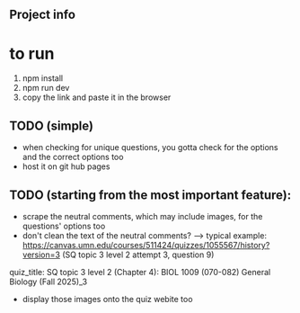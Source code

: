 ## Project info

# to run
1) npm install
2) npm run dev
3) copy the link and paste it in the browser

## TODO (simple)
- when checking for unique questions, you gotta check for the options and the correct options too
- host it on git hub pages

## TODO (starting from the most important feature):
- scrape the neutral comments, which may include images, for the questions' options too
- don't clean the text of the neutral comments?
--> typical example: https://canvas.umn.edu/courses/511424/quizzes/1055567/history?version=3 (SQ topic 3 level 2 attempt 3, question 9)

quiz_title: 
SQ topic 3 level 2 (Chapter 4): BIOL 1009 (070-082) General Biology (Fall 2025)_3

- display those images onto the quiz webite too